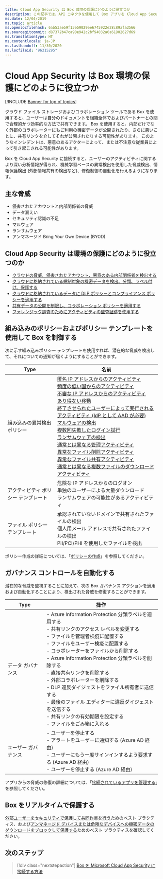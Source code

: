 ```yaml
---
title: Cloud App Security は Box 環境の保護にどのように役立つか
description: この記事では、API コネクタを使用して Box アプリを Cloud App Security に接続することで使用状況を可視化して制御することの利点について説明します。
ms.date: 12/04/2019
ms.topic: article
ms.openlocfilehash: 6ab53ae59f13e59029ee6745922e28c89afa3566
ms.sourcegitcommit: d87372b47ca98e942c2bf94032a6a61902627d69
ms.translationtype: HT
ms.contentlocale: ja-JP
ms.lasthandoff: 11/30/2020
ms.locfileid: "96315295"
---
```

# <a name="how-cloud-app-security-helps-protect-your-box-environment"></a>Cloud App Security は Box 環境の保護にどのように役立つか

[!INCLUDE [Banner for top of topics](includes/banner.md)]

クラウド ファイル ストレージおよびコラボレーション ツールである Box を使用すると、ユーザーは自分のドキュメントを組織全体でおよびパートナーとの間で合理的かつ効率的な方法で共有できます。 Box を使用すると、内部だけでなく外部のコラボレーターにもご利用の機密データが公開されたり、さらに悪いことに、共有リンクを介してそれが公開されたりする可能性があります。 このようなインシデントは、悪意のあるアクターによって、または不注意な従業員によって引き起こされる可能性があります。

Box を Cloud App Security に接続すると、ユーザーのアクティビティに関するより深い分析情報が得られ、機械学習ベースの異常検出を使用した脅威検出、情報保護検出 (外部情報共有の検出など)、修復制御の自動化を行えるようになります。

## <a name="main-threats"></a>主な脅威

- 侵害されたアカウントと内部関係者の脅威
- データ漏えい
- セキュリティ認識の不足
- マルウェア
- ランサムウェア
- アンマネージド Bring Your Own Device (BYOD)

## <a name="how-cloud-app-security-helps-to-protect-your-environment"></a>Cloud App Security は環境の保護にどのように役立つのか

- [クラウドの脅威、侵害されたアカウント、悪意のある内部関係者を検出する](best-practices.md#detect-cloud-threats-compromised-accounts-malicious-insiders-and-ransomware)
- [クラウドに格納されている規制対象の機密データを検出、分類、ラベル付け、保護する](best-practices.md#discover-classify-label-and-protect-regulated-and-sensitive-data-stored-in-the-cloud)
- [クラウドに格納されているデータに DLP ポリシーとコンプライアンス ポリシーを適用する](best-practices.md#enforce-dlp-and-compliance-policies-for-data-stored-in-the-cloud)
- [共有データの公開を制限し、コラボレーション ポリシーを適用する](best-practices.md#limit-exposure-of-shared-data-and-enforce-collaboration-policies)
- [フォレンジック調査のためにアクティビティの監査証跡を使用する](best-practices.md#use-the-audit-trail-of-activities-for-forensic-investigations)

## <a name="control-box-with-built-in-policies-and-policy-templates"></a>組み込みのポリシーおよびポリシー テンプレートを使用して Box を制御する

次に示す組み込みポリシー テンプレートを使用すれば、潜在的な脅威を検出して、それについての通知が届くようにすることができます。

| Type | 名前 |
| ---- | ---- |
| 組み込みの異常検出ポリシー | [匿名 IP アドレスからのアクティビティ](anomaly-detection-policy.md#activity-from-anonymous-ip-addresses)<br />[頻度の低い国からのアクティビティ](anomaly-detection-policy.md#activity-from-infrequent-country)<br />[不審な IP アドレスからのアクティビティ](anomaly-detection-policy.md#activity-from-suspicious-ip-addresses)<br />[あり得ない移動](anomaly-detection-policy.md#impossible-travel)<br />[終了させられたユーザーによって実行されるアクティビティ (IdP として AAD が必要)](anomaly-detection-policy.md#activity-performed-by-terminated-user)<br />[マルウェアの検出](anomaly-detection-policy.md#malware-detection)<br />[複数回失敗したログイン試行](anomaly-detection-policy.md#multiple-failed-login-attempts)<br />[ランサムウェアの検出](anomaly-detection-policy.md#ransomware-activity)<br />[通常とは異なる管理アクティビティ](anomaly-detection-policy.md#unusual-activities-by-user)<br />[異常なファイル削除アクティビティ](anomaly-detection-policy.md#unusual-activities-by-user)<br />[異常なファイル共有アクティビティ](anomaly-detection-policy.md#unusual-activities-by-user)<br />[通常とは異なる複数ファイルのダウンロード アクティビティ](anomaly-detection-policy.md#unusual-activities-by-user) |
| アクティビティ ポリシー テンプレート | 危険な IP アドレスからのログオン<br />単独のユーザーによる大量ダウンロード<br />ランサムウェアの可能性があるアクティビティ |
| ファイル ポリシー テンプレート | 承認されていないドメインで共有されたファイルの検出<br />個人用メール アドレスで共有されたファイルの検出<br />PII/PCI/PHI を使用したファイルを検出 |

ポリシー作成の詳細については、「[ポリシーの作成](control-cloud-apps-with-policies.md#create-a-policy)」を参照してください。

## <a name="automate-governance-controls"></a>ガバナンス コントロールを自動化する

潜在的な脅威を監視することに加えて、次の Box ガバナンス アクションを適用および自動化することにより、検出された脅威を修復することができます。

| Type | 操作 |
| ---- | ---- |
| データ ガバナンス | - Azure Information Protection 分類ラベルを適用する<br />- 共有リンクのアクセス レベルを変更する<br />- ファイルを管理者検疫に配置する<br />- ファイルをユーザー検疫に配置する<br />- コラボレーターをファイルから削除する<br />- Azure Information Protection 分類ラベルを削除する<br />- 直接共有リンクを削除する<br />- 外部コラボレーターを削除する<br />- DLP 違反ダイジェストをファイル所有者に送信する<br />- 最後のファイル エディターに違反ダイジェストを送信する<br />- 共有リンクの有効期限を設定する<br /> - ファイルをごみ箱に入れる |
| ユーザー ガバナンス | - ユーザーを停止する<br />- アラートをユーザーに通知する (Azure AD 経由)<br />- ユーザーにもう一度サインインするよう要求する (Azure AD 経由)<br />- ユーザーを停止する (Azure AD 経由) |

アプリからの脅威の修復の詳細については、「[接続されているアプリを管理する](governance-actions.md)」を参照してください。

## <a name="protect-box-in-real-time"></a>Box をリアルタイムで保護する

[外部ユーザーをセキュリティで保護して共同作業を行う](best-practices.md#secure-collaboration-with-external-users-by-enforcing-real-time-session-controls)ためのベスト プラクティス、および[アンマネージド デバイスまたは危険なデバイスへの機密データのダウンロードをブロックして保護する](best-practices.md#block-and-protect-download-of-sensitive-data-to-unmanaged-or-risky-devices)ためのベスト プラクティスを確認してください。

## <a name="next-steps"></a>次のステップ

> [!div class="nextstepaction"]
> [Box を Microsoft Cloud App Security に接続する方法](connect-box-to-microsoft-cloud-app-security.md)
